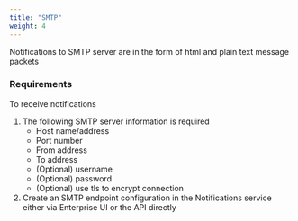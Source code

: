 ```yaml
---
title: "SMTP"
weight: 4
---
```


Notifications to SMTP server are in the form of html and plain text message packets

### Requirements

To receive notifications

1. The following SMTP server information is required
     * Host name/address
     * Port number
     * From address
     * To address
     * (Optional) username
     * (Optional) password
     * (Optional) use tls to encrypt connection
2. Create an SMTP endpoint configuration in the Notifications service either via Enterprise UI or the API directly
